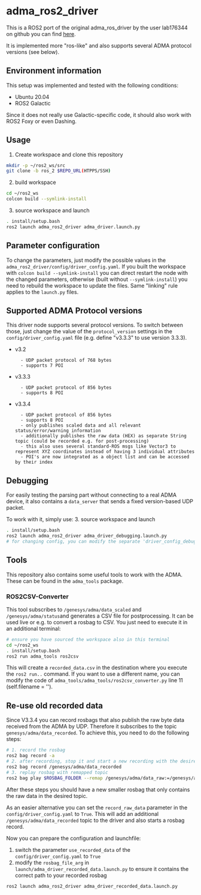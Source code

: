 # adma_ros2_driver

This is a ROS2 port of the original adma_ros_driver by the user lab176344 on github you can find [here](https://github.com/lab176344/adma_ros_driver).

It is implemented more "ros-like" and also supports several ADMA protocol versions (see below).

## Environment information
This setup was implemented and tested with the following conditions:
- Ubuntu 20.04
- ROS2 Galactic

Since it does not really use Galactic-specific code, it should also work with ROS2 Foxy or even Dashing.

## Usage
1. Create workspace and clone this repository
```bash
mkdir -p ~/ros2_ws/src
git clone -b ros_2 $REPO_URL(HTPPS/SSH)
```

2. build workspace
```bash
cd ~/ros2_ws
colcon build --symlink-install
```

3. source workspace and launch
```bash
. install/setup.bash
ros2 launch adma_ros2_driver adma_driver.launch.py
```

## Parameter configuration
To change the parameters, just modify the possible values in the `adma_ros2_driver/config/driver_config.yaml`. If you built the workspace with `colcon build --symlink-install` you can direct restart the node with the changed parameters, otherwise (built without `--symlink-install`) you need to rebuild the workspace to update the files. Same "linking" rule applies to the `launch.py` files.

## Supported ADMA Protocol versions
This driver node supports several protocol versions.
To switch between those, just change the value of the `protocol_version` settings in the `config/driver_config.yaml` file (e.g. define "v3.3.3" to use version 3.3.3).
* v3.2

        - UDP packet protocol of 768 bytes
        - supports 7 POI
- v3.3.3

        - UDP packet protocol of 856 bytes
        - supports 8 POI
- v3.3.4

        - UDP packet protocol of 856 bytes
        - supports 8 POI
        - only publishes scaled data and all relevant status/error/warning information
        - additionally publishes the raw data (HEX) as separate String topic (could be recorded e.g. for post-processing)
        - this also uses several standard-ROS msgs like Vector3 to represent XYZ coordinates instead of having 3 individual attributes
        - POI's are now integrated as a object list and can be accessed by their index 

## Debugging
For easily testing the parsing part without connecting to a real ADMA device,
it also contains a `data_server` that sends a fixed version-based UDP packet.

To work with it, simply use:
3. source workspace and launch
```bash
. install/setup.bash
ros2 launch adma_ros2_driver adma_driver_debugging.launch.py
# for changing config, you can modify the separate 'driver_config_debug.yaml' file
```

## Tools
This repository also contains some useful tools to work with the ADMA.
These can be found in the `adma_tools` package.

### ROS2CSV-Converter
This tool subscribes to `/genesys/adma/data_scaled` and `/genesys/adma/status`and generates a CSV file for postprocessing. It can be used live or e.g. to convert a rosbag to CSV. You just need to execute it in an additional terminal:

```bash
# ensure you have sourced the workspace also in this terminal
cd ~/ros2_ws
. install/setup.bash
ros2 run adma_tools ros2csv
```

This will create a `recorded_data.csv` in the destination where you execute the `ros2 run..` command.
If you want to use a different name, you can modify the code of `adma_tools/adma_tools/ros2csv_converter.py` line 11 (self.filename = '').
## Re-use old recorded data

Since V3.3.4 you can record rosbags that also publish the raw byte data received from the ADMA by UDP. Therefore it subscribes to the topic `genesys/adma/data_recorded`. To achieve this, you need to do the following steps:

```bash
# 1. record the rosbag
ros2 bag record -a
# 2. after recording, stop it and start a new recording with the desired topic
ros2 bag record /genesys/adma/data_recorded 
# 3. replay rosbag with remapped topic
ros2 bag play $ROSBAG_FOLDER --remap /genesys/adma/data_raw:=/genesys/adma/data_recorded 
```
After these steps you should have a new smaller rosbag that only contains the raw data in the desired topic.

As an easier alternative you can set the `record_raw_data` parameter in the `config/driver_config.yaml` to `True`. This will add an additional `/genesys/adma/data_recorded` topic to the driver and also starts a rosbag record.

Now you can prepare the configuration and launchfile:
1. switch the parameter `use_recorded_data` of the `config/driver_config.yaml` to `True`
2. modify the `rosbag_file_arg` in `launch/adma_driver_recorded_data.launch.py` to ensure it contains the correct path to your recorded rosbag

```bash
ros2 launch adma_ros2_driver adma_driver_recorded_data.launch.py
```